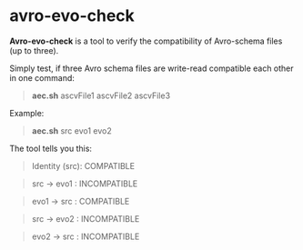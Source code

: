 # avro-evo-check
__Avro-evo-check__ is a tool to verify the compatibility of Avro-schema files (up to three).

Simply test, if three Avro schema files are write-read compatible each other in one command:

> __aec.sh__ ascvFile1 ascvFile2 ascvFile3

Example:
> __aec.sh__ src evo1 evo2

The tool tells you this:

> Identity (src): COMPATIBLE

> src  -> evo1 : INCOMPATIBLE

> evo1 -> src  : COMPATIBLE

> src  -> evo2 : INCOMPATIBLE

> evo2 -> src  : INCOMPATIBLE
